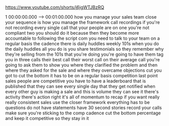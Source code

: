 https://www.youtube.com/shorts/j6jgWTJBzRQ

1 00:00:00.000 --\> 00:01:00.000 how you manage your sales team close
your sequence is how you manage the framework call recordings if you're
not recording every single call that your people are on one you're not
compliant two you should do it because then they become more accountable
to following the script com you need to talk to your team on a regular
basis the cadence there is daily huddles weekly 101s when you do the
daily huddles all you do is you share testimonials so they remember why
they're selling from the 101s that you're doing you're going to have
them tag you in three calls their best call their worst call on their
average call you're going to ask them to show you where they clarified
the problem and then where they asked for the sale and where they
overcame objections cut you got to cut the bottom it has to be on a
regular basis competition last point sales people are competitive you
have to have a leaderboard that is published that they can see every
single day that they get notified when every other guy is making a sale
and this is volume they can see it there's activity there's action right
it's all of momentum to recap if you want really really consistent sales
use the closer framework everything has to be questions do not have
statements have 30 second stories record your calls make sure you're
sticking to the comp cadence cut the bottom percentage and keep it
competitive so they stay in it
